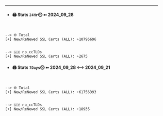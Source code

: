 

---
- #### 🖨️ **Stats** `24Hr`⏲️ ➼ 2024_09_28
```console


--> 🌐 Total
[+] New/ReNewed SSL Certs (ALL): +10796696


--> 🇳🇵 np_ccTLDs
[+] New/ReNewed SSL Certs (ALL): +2675

```

- #### 🖨️ **Stats** `7Days`⏲️ ➼ 2024_09_28 <--> 2024_09_21
```console


--> 🌐 Total
[+] New/ReNewed SSL Certs (ALL): +61756393


--> 🇳🇵 np_ccTLDs
[+] New/ReNewed SSL Certs (ALL): +18935

```

